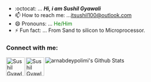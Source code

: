 

- :octocat: ...<i> <b>Hi, i am Sushil Gyawali</b></i>
- 📫 How to reach me: ...<span style="color: green">itsushil100@outlook.com</span>
- 😄 Pronouns: ... <span style="color: green">He/Him</span>
- ⚡ Fun fact: ... From Sand to silicon to Microprocessor.

### Connect with me:
<a href="https://twitter.com/SushilGyawali14">
<img align="left" alt="Sushil Gyawlai | Twitter" width="50px" src="https://cdn4.iconfinder.com/data/icons/bettericons/354/twitter-circle-512.png" /></a>
<a href="https://www.linkedin.com/in/sushil-gyawali-351828167/">
<img align="left" alt="Sushil Gyawlai | Linkedin" width="50px" src="https://www.flaticon.com/svg/static/icons/svg/1384/1384889.svg" /></a>


<img align="left" alt="arnabdeypolimi's Github Stats" src="https://github-readme-stats.vercel.app/api?username=sushil787&show_icons=true&hide_border=true" />





